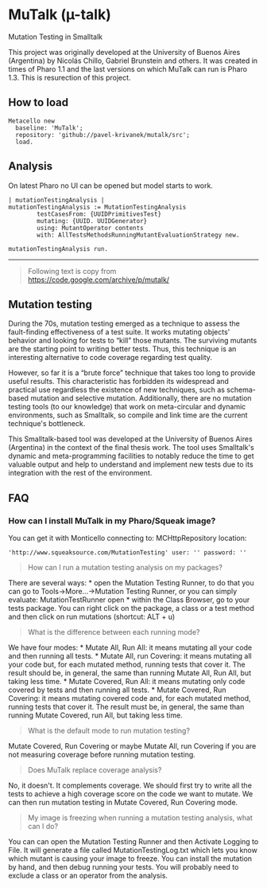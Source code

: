 # MuTalk (µ-talk)
Mutation Testing in Smalltalk

This project was originally developed at the University of Buenos Aires (Argentina) by Nicolás Chillo, Gabriel Brunstein and others. It was created in times of Pharo 1.1 and the last versions on which MuTalk can run is Pharo 1.3. This is resurection of this project.

## How to load
```
Metacello new
  baseline: 'MuTalk';
  repository: 'github://pavel-krivanek/mutalk/src';
  load.
```

## Analysis

On latest Pharo no UI can be opened but model starts to work.
```
| mutationTestingAnalysis |
mutationTestingAnalysis := MutationTestingAnalysis
		testCasesFrom: {UUIDPrimitivesTest}
		mutating: {UUID. UUIDGenerator}
		using: MutantOperator contents
		with: AllTestsMethodsRunningMutantEvaluationStrategy new.
		
mutationTestingAnalysis run.
```
---
> Following text is copy from https://code.google.com/archive/p/mutalk/

## Mutation testing

During the 70s, mutation testing emerged as a technique to assess the fault-finding effectiveness of a test suite. It works mutating objects' behavior and looking for tests to “kill” those mutants. The surviving mutants are the starting point to writing better tests. Thus, this technique is an interesting alternative to code coverage regarding test quality.

However, so far it is a “brute force” technique that takes too long to provide useful results. This characteristic has forbidden its widespread and practical use regardless the existence of new techniques, such as schema-based mutation and selective mutation. Additionally, there are no mutation testing tools (to our knowledge) that work on meta-circular and dynamic environments, such as Smalltalk, so compile and link time are the current technique's bottleneck.

This Smalltalk-based tool was developed at the University of Buenos Aires (Argentina) in the context of the final thesis work. The tool uses Smalltalk's dynamic and meta-programming facilities to notably reduce the time to get valuable output and help to understand and implement new tests due to its integration with the rest of the environment.

## FAQ

### How can I install MuTalk in my Pharo/Squeak image?

You can get it with Monticello connecting to: MCHttpRepository location: 
```
'http://www.squeaksource.com/MutationTesting' user: '' password: ''
```
> How can I run a mutation testing analysis on my packages?

There are several ways: * open the Mutation Testing Runner, to do that you can go to Tools->More...->Mutation Testing Runner, or you can simply evaluate: MutationTestRunner open * within the Class Browser, go to your tests package. You can right click on the package, a class or a test method and then click on run mutations (shortcut: ALT + u)

> What is the difference between each running mode?

We have four modes: * Mutate All, Run All: it means mutating all your code and then running all tests. * Mutate All, run Covering: it means mutating all your code but, for each mutated method, running tests that cover it. The result should be, in general, the same than running Mutate All, Run All, but taking less time. * Mutate Covered, Run All: it means mutating only code covered by tests and then running all tests. * Mutate Covered, Run Covering: it means mutating covered code and, for each mutated method, running tests that cover it. The result must be, in general, the same than running Mutate Covered, run All, but taking less time.

> What is the default mode to run mutation testing?

Mutate Covered, Run Covering or maybe Mutate All, run Covering if you are not measuring coverage before running mutation testing.

> Does MuTalk replace coverage analysis?

No, it doesn't. It complements coverage. We should first try to write all the tests to achieve a high coverage score on the code we want to mutate. We can then run mutation testing in Mutate Covered, Run Covering mode.

> My image is freezing when running a mutation testing analysis, what can I do?

You can can open the Mutation Testing Runner and then Activate Logging to File. It will generate a file called MutationTestingLog.txt which lets you know which mutant is causing your image to freeze. You can install the mutation by hand, and then debug running your tests. You will probably need to exclude a class or an operator from the analysis.
